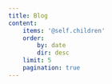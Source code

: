 ```yaml
---
title: Blog
content:
    items: '@self.children'
    order:
        by: date
        dir: desc
    limit: 5
    pagination: true
---
```


